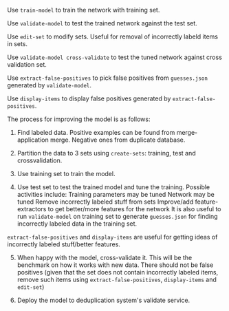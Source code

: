 
Use `train-model` to train the network with training set.

Use `validate-model` to test the trained network against the test set.

Use `edit-set` to modify sets. Useful for removal of incorrectly labeld items in sets.

Use `validate-model cross-validate` to test the tuned network against cross validation set.

Use `extract-false-positives` to pick false positives from `guesses.json` generated by `validate-model`.

Use `display-items` to display false positives generated by `extract-false-positives`.


The process for improving the model is as follows:

1. Find labeled data. Positive examples can be found from merge-application merge. Negative ones from duplicate database.

2. Partition the data to 3 sets using `create-sets`: training, test and crossvalidation.

3. Use training set to train the model.

4. Use test set to test the trained model and tune the training.
Possible activities include:
  Training parameters may be tuned
  Network may be tuned
  Remove incorrectly labeled stuff from sets
  Improve/add feature-extractors to get better/more features for the network
  It is also useful to run `validate-model` on training set to generate `guesses.json` for finding incorrectly labeled data in the training set.

`extract-false-positives` and `display-items` are useful for getting ideas of incorrectly labeled stuff/better features.

5. When happy with the model, cross-validate it. This will be the benchmark on how it works with new data. There should not be false positives (given that the set does not contain incorrectly labeled items, remove such items using `extract-false-positives`, `display-items` and `edit-set`)

6. Deploy the model to deduplication system's validate service.